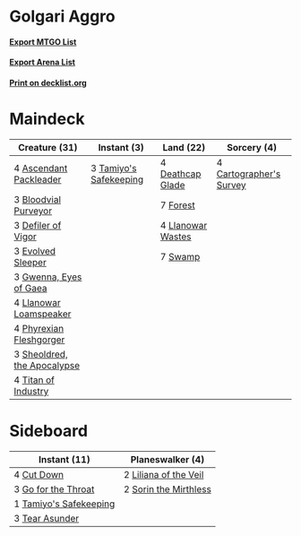 # Golgari Aggro

#### [Export MTGO List](../collection/Golgari%20Aggro/Golgari%20Aggro.txt)
#### [Export Arena List](../collection/Golgari%20Aggro/Golgari%20Aggro_arena.txt)
#### [Print on decklist.org](http://decklist.org/?deckmain=4%09Ascendant%20Packleader%0A3%09Bloodvial%20Purveyor%0A4%09Cartographer's%20Survey%0A4%09Deathcap%20Glade%0A3%09Defiler%20of%20Vigor%0A3%09Evolved%20Sleeper%0A7%09Forest%0A3%09Gwenna,%20Eyes%20of%20Gaea%0A4%09Llanowar%20Loamspeaker%0A4%09Llanowar%20Wastes%0A4%09Phyrexian%20Fleshgorger%0A3%09Sheoldred,%20the%20Apocalypse%0A7%09Swamp%0A3%09Tamiyo's%20Safekeeping%0A4%09Titan%20of%20Industry&deckside=4%09Cut%20Down%0A3%09Go%20for%20the%20Throat%0A2%09Liliana%20of%20the%20Veil%0A2%09Sorin%20the%20Mirthless%0A1%09Tamiyo's%20Safekeeping%0A3%09Tear%20Asunder)
# Maindeck

|                                            Creature (31)                                             |                                           Instant (3)                                           |                                         Land (22)                                          |                                           Sorcery (4)                                            |
|------------------------------------------------------------------------------------------------------|-------------------------------------------------------------------------------------------------|--------------------------------------------------------------------------------------------|--------------------------------------------------------------------------------------------------|
|4 [Ascendant Packleader](http://gatherer.wizards.com/Pages/Card/Details.aspx?multiverseid=541047)     |3 [Tamiyo's Safekeeping](http://gatherer.wizards.com/Pages/Card/Details.aspx?multiverseid=548521)|4 [Deathcap Glade](http://gatherer.wizards.com/Pages/Card/Details.aspx?multiverseid=541137) |4 [Cartographer's Survey](http://gatherer.wizards.com/Pages/Card/Details.aspx?multiverseid=541052)|
|3 [Bloodvial Purveyor](http://gatherer.wizards.com/Pages/Card/Details.aspx?multiverseid=540943)       |                                                                                                 |7 [Forest](http://gatherer.wizards.com/Pages/Card/Details.aspx?multiverseid=439860)         |                                                                                                  |
|3 [Defiler of Vigor](http://gatherer.wizards.com/Pages/Card/Details.aspx?multiverseid=574640)         |                                                                                                 |4 [Llanowar Wastes](http://gatherer.wizards.com/Pages/Card/Details.aspx?multiverseid=129627)|                                                                                                  |
|3 [Evolved Sleeper](http://gatherer.wizards.com/Pages/Card/Details.aspx?multiverseid=574573)          |                                                                                                 |7 [Swamp](http://gatherer.wizards.com/Pages/Card/Details.aspx?multiverseid=439858)          |                                                                                                  |
|3 [Gwenna, Eyes of Gaea](http://gatherer.wizards.com/Pages/Card/Details.aspx?multiverseid=583769)     |                                                                                                 |                                                                                            |                                                                                                  |
|4 [Llanowar Loamspeaker](http://gatherer.wizards.com/Pages/Card/Details.aspx?multiverseid=574650)     |                                                                                                 |                                                                                            |                                                                                                  |
|4 [Phyrexian Fleshgorger](http://gatherer.wizards.com/Pages/Card/Details.aspx?multiverseid=583706)    |                                                                                                 |                                                                                            |                                                                                                  |
|3 [Sheoldred, the Apocalypse](http://gatherer.wizards.com/Pages/Card/Details.aspx?multiverseid=574587)|                                                                                                 |                                                                                            |                                                                                                  |
|4 [Titan of Industry](http://gatherer.wizards.com/Pages/Card/Details.aspx?multiverseid=555360)        |                                                                                                 |                                                                                            |                                                                                                  |


# Sideboard

|                                          Instant (11)                                           |                                        Planeswalker (4)                                        |
|-------------------------------------------------------------------------------------------------|------------------------------------------------------------------------------------------------|
|4 [Cut Down](http://gatherer.wizards.com/Pages/Card/Details.aspx?multiverseid=574569)            |2 [Liliana of the Veil](http://gatherer.wizards.com/Pages/Card/Details.aspx?multiverseid=235597)|
|3 [Go for the Throat](http://gatherer.wizards.com/Pages/Card/Details.aspx?multiverseid=433046)   |2 [Sorin the Mirthless](http://gatherer.wizards.com/Pages/Card/Details.aspx?multiverseid=540983)|
|1 [Tamiyo's Safekeeping](http://gatherer.wizards.com/Pages/Card/Details.aspx?multiverseid=548521)|                                                                                                |
|3 [Tear Asunder](http://gatherer.wizards.com/Pages/Card/Details.aspx?multiverseid=574663)        |                                                                                                |

